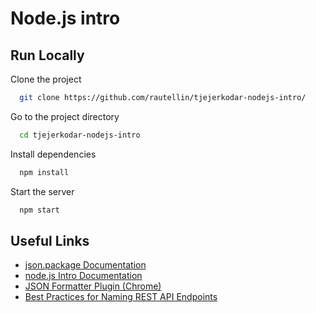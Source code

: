 
# Node.js intro


## Run Locally

Clone the project

```bash
  git clone https://github.com/rautellin/tjejerkodar-nodejs-intro/
```

Go to the project directory

```bash
  cd tjejerkodar-nodejs-intro
```

Install dependencies

```bash
  npm install
```

Start the server

```bash
  npm start
```


## Useful Links

 - [json.package Documentation](https://docs.npmjs.com/cli/v8/configuring-npm/package-json)
 - [node.js Intro Documentation](https://nodejs.dev/learn/introduction-to-nodejs)
 - [JSON Formatter Plugin (Chrome)](https://chrome.google.com/webstore/detail/json-formatter/bcjindcccaagfpapjjmafapmmgkkhgoa)
 - [Best Practices for Naming REST API Endpoints](https://restfulapi.net/resource-naming/)

